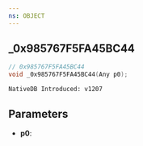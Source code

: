 ```yaml
---
ns: OBJECT
---
```

## _0x985767F5FA45BC44

```c
// 0x985767F5FA45BC44
void _0x985767F5FA45BC44(Any p0);
```

```
NativeDB Introduced: v1207
```

## Parameters
* **p0**:
